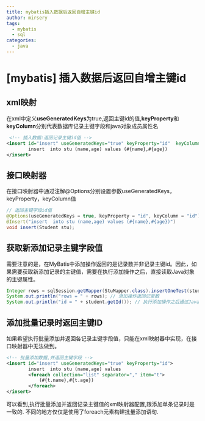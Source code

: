 ```yaml
---
title: mybatis插入数据后返回自增主键id
author: mirsery
tags: 
  - mybatis
  - sql
categories: 
  - java
---
```


# [mybatis] 插入数据后返回自增主键id
## xml映射
在xml中定义**useGeneratedKeys**为true,返回主键id的值,**keyProperty**和**keyColumn**分别代表数据库记录主键字段和java对象成员属性名
```xml
 <!-- 插入数据:返回记录主键id值 -->
<insert id="insert" useGeneratedKeys="true" keyProperty="id"  keyColumn="id">
        insert  into stu (name,age) values (#{name},#{age})
</insert>
```
## 接口映射器
在接口映射器中通过注解@Options分别设置参数useGeneratedKeys，keyProperty，keyColumn值
```java
// 返回主键字段id值
@Options(useGeneratedKeys = true, keyProperty = "id", keyColumn = "id")
@Insert("insert  into stu (name,age) values (#{name},#{age})")
void insert(Student stu);
```
## 获取新添加记录主键字段值
需要注意的是，在MyBatis中添加操作返回的是记录数并非记录主键id。因此，如果需要获取新添加记录的主键值，需要在执行添加操作之后，直接读取Java对象的主键属性。
```java
Integer rows = sqlSession.getMapper(StuMapper.class).insertOneTest(student);
System.out.println("rows = " + rows); // 添加操作返回记录数
System.out.println("id = " + student.getId()); // 执行添加操作之后通过Java对象获取主键属性值
```
## 添加批量记录时返回主键ID
如果希望执行批量添加并返回各记录主键字段值，只能在xml映射器中实现，在接口映射器中无法做到。
```xml
<!-- 批量添加数据,并返回主键字段 -->
<insert id="insert" useGeneratedKeys="true" keyProperty="id">
        insert  into stu (name,age) values
        <foreach collection="list" separator="," item="t">
            (#{t.name},#{t.age})
        </foreach>
</insert>
```
可以看到,执行批量添加并返回记录主键值的xml映射器配置,跟添加单条记录时是一致的. 不同的地方仅仅是使用了foreach元素构建批量添加语句. 
